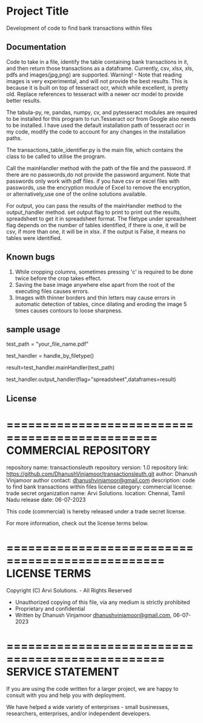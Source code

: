 
# Project Title

Development of code to find bank transactions within files




## Documentation

Code to take in a file, identify the table containing bank transactions in it, and then return those transactions as a dataframe. Currently, csv, xlsx, xls, pdfs and images(jpg,png) are supported. Warning! - Note that reading images is very experimental, and will not provide the best results. This is because it is built on top of tesseract ocr, which while excellent, is pretty old. Replace references to tesseract with a newer ocr model to provide better results.

The tabula-py, re, pandas, numpy, cv, and pytesseract modules are required to be installed for this program to run.Tesseract ocr from Google also needs to be installed. I have used the default installation path of tesseract ocr in my code, modify the code to account for any changes in the installation paths.

The transactions_table_identifier.py is the main file, which contains the class to be called to utilise the program.

Call the mainHandler method with the path of the file and the password. If there are no passwords,do not provide the password argument. Note that passwords only work with pdf files. if you have csv or excel files with passwords, use the encryption module of Excel to remove the encryption, or alternatively,use one of the online solutions available.

For output, you can pass the results of the mainHandler method to the output_handler method. set output flag to print to print out the results, spreadsheet to get it in spreadsheet format. The filetype under spreadsheet flag depends on the number of tables identified, if there is one, it will be csv, if more than one, it will be in xlsx. if the output is False, it means no tables were identified.

## Known bugs

1. While cropping columns, sometimes pressing 'c' is required to be done twice before the crop takes effect.
2. Saving the base image anywhere else apart from the root of the executing files causes errors.
3. Images with thinner borders and thin letters may cause errors in automatic detection of tables, cince dilating and eroding the image 5 times causes contours to loose sharpness.


## sample usage

test_path = "your_file_name.pdf"

test_handler = handle_by_filetype()

result=test_handler.mainHandler(test_path)

test_handler.output_handler(flag="spreadsheet",dataframes=result)







## License

=============================================== 
          COMMERCIAL REPOSITORY                     
================================================ 

repository name: transactionsleuth
repository version: 1.0 
repository link: https://github.com/DhanushVinjamoor/transactionsleuth.git
author: Dhanush Vinjamoor
author contact: dhanushvinjamoor@gmail.com 
description: code to find bank transactions within files 
license category: commercial 
license: trade secret 
organization name: Arvi Solutions. 
location: Chennai, Tamil Nadu 
release date: 06-07-2023 

This code (commercial) is hereby released under a trade secret license. 

For more information, check out the license terms below. 

================================================ 
                LICENSE TERMS                      
================================================ 

Copyright (C) Arvi Solutions. - All Rights Reserved 
* Unauthorized copying of this file, via any medium is strictly prohibited 
* Proprietary and confidential 
* Written by Dhanush Vinjamoor <dhanushvinjamoor@gmail.com>, 06-07-2023

================================================ 
                SERVICE STATEMENT                    
================================================ 

If you are using the code written for a larger project, we are 
happy to consult with you and help you with deployment.

We have helped a wide variety of enterprises - small businesses, 
researchers, enterprises, and/or independent developers.  
